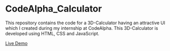 # CodeAlpha_Calculator

This repository contains the code for a 3D-Calculator having an attractive UI which I created during my internship at CodeAlpha. This 3D-Calculator is developed using HTML, CSS and JavaScript.

[Live Demo](https://3dcalculator-rb.vercel.app)
